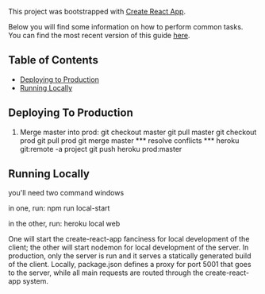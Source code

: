 This project was bootstrapped with [Create React App](https://github.com/facebookincubator/create-react-app).

Below you will find some information on how to perform common tasks.<br>
You can find the most recent version of this guide [here](https://github.com/facebookincubator/create-react-app/blob/master/packages/react-scripts/template/README.md).

## Table of Contents

- [Deploying to Production](#deploying-to-production)
- [Running Locally](#running-locally)

## Deploying To Production

1. Merge master into prod:
git checkout master
git pull master
git checkout prod
git pull prod
git merge master
*** resolve conflicts ***
heroku git:remote -a project
git push heroku prod:master

## Running Locally
you'll need two command windows

in one, run:
npm run local-start

in the other, run:
heroku local web

One will start the create-react-app fanciness for local development of the client; the other will
start nodemon for local development of the server. In production, only the server is run and it
serves a statically generated build of the client. Locally, package.json defines a proxy for port 5001
that goes to the server, while all main requests are routed through the create-react-app system.